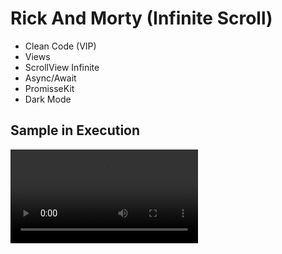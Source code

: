 # Rick And Morty (Infinite Scroll)

* Clean Code (VIP)
* Views
* ScrollView Infinite
* Async/Await
* PromisseKit
* Dark Mode

## Sample in Execution 
![Sample App](/sample/sample.mp4)